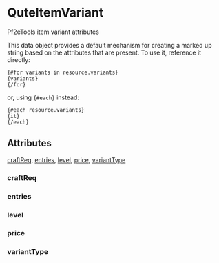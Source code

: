 # QuteItemVariant

Pf2eTools item variant attributes

This data object provides a default mechanism for creating a marked up string based on the attributes that are present. To use it, reference it directly:  
 ```  
 {#for variants in resource.variants}  
 {variants}  
 {/for}  
 ```  
 or, using `{#each}` instead:  
 ```  
 {#each resource.variants}  
 {it}  
 {/each}  
 ```

## Attributes

[craftReq](#craftreq), [entries](#entries), [level](#level), [price](#price), [variantType](#varianttype)


### craftReq


### entries


### level


### price


### variantType
